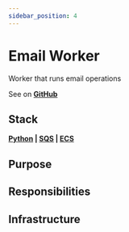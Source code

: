 ```yaml
---
sidebar_position: 4
---
```


# Email Worker

Worker that runs email operations

See on **[GitHub](https://github.com/itsadeadh2/email-sender-worker)**

## Stack

**[Python](https://www.python.org/) | [SQS](https://aws.amazon.com/sqs/) | [ECS](https://aws.amazon.com/ecs/)**

## Purpose



## Responsibilities



## Infrastructure


